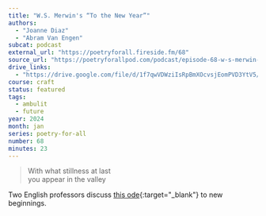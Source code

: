 ```yaml
---
title: "W.S. Merwin's “To the New Year”"
authors:
  - "Joanne Diaz"
  - "Abram Van Engen"
subcat: podcast
external_url: "https://poetryforall.fireside.fm/68"
source_url: "https://poetryforallpod.com/podcast/episode-68-w-s-merwin-to-the-new-year/"
drive_links:
  - "https://drive.google.com/file/d/1f7qwVDWziIsRpBmXOcvsjEomPVD3YtV5/view?usp=drivesdk"
course: craft
status: featured
tags:
  - ambulit
  - future
year: 2024
month: jan
series: poetry-for-all
number: 68
minutes: 23
---
```


> With what stillness at last  
you appear in the valley

Two English professors discuss [this ode](https://www.poetryfoundation.org/poems/54327/to-the-new-year){:target="_blank"} to new beginnings.
